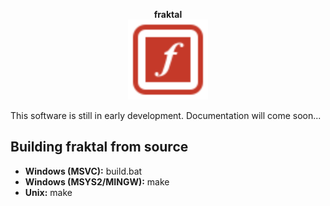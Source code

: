 <p align="center">
<b>fraktal</b>
<br>
<img width="128" height="128" src="res/fraktal-logo.svg">
</p>

This software is still in early development. Documentation will come soon...

## Building fraktal from source

* **Windows (MSVC):** build.bat
* **Windows (MSYS2/MINGW):** make
* **Unix:** make
